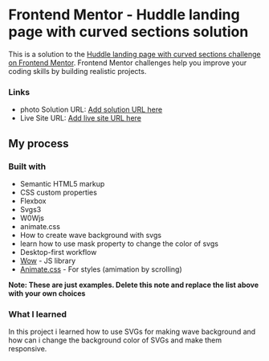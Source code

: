 # Frontend Mentor - Huddle landing page with curved sections solution

This is a solution to the [Huddle landing page with curved sections challenge on Frontend Mentor](https://www.frontendmentor.io/challenges/huddle-landing-page-with-curved-sections-5ca5ecd01e82137ec91a50f2). Frontend Mentor challenges help you improve your coding skills by building realistic projects. 



### Links

- photo Solution URL: [Add solution URL here](https://github.com/AliRezaDavuodi/huddle/blob/master/images/my%20solution.png)
- Live Site URL: [Add live site URL here](https://frontendmentor-huddle.netlify.app/)

## My process

### Built with

- Semantic HTML5 markup
- CSS custom properties
- Flexbox
- Svgs3
- W0Wjs
- animate.css
- How to create wave background with svgs
- learn how to use mask property to change the color of svgs
- Desktop-first workflow
- [Wow](https://cdnjs.cloudflare.com/ajax/libs/wow/1.1.2/wow.min.js) - JS library
- [Animate.css](https://cdnjs.cloudflare.com/ajax/libs/animate.css/4.1.1/animate.min.css) - For styles (amimation by scrolling)

**Note: These are just examples. Delete this note and replace the list above with your own choices**

### What I learned

In this project i learned how to use SVGs for making wave background and how can i change the background color of SVGs and make them responsive.

